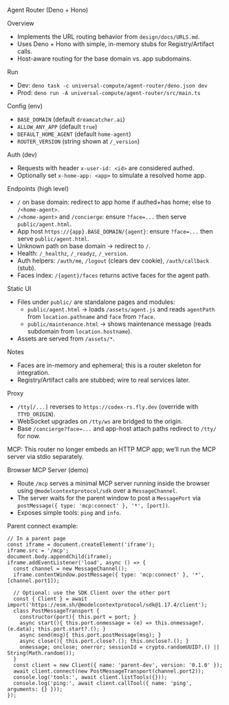 Agent Router (Deno + Hono)

Overview

- Implements the URL routing behavior from `design/docs/URLS.md`.
- Uses Deno + Hono with simple, in-memory stubs for Registry/Artifact calls.
- Host-aware routing for the base domain vs. app subdomains.

Run

- Dev: `deno task -c universal-compute/agent-router/deno.json dev`
- Prod: `deno run -A universal-compute/agent-router/src/main.ts`

Config (env)

- `BASE_DOMAIN` (default `dreamcatcher.ai`)
- `ALLOW_ANY_APP` (default `true`)
- `DEFAULT_HOME_AGENT` (default `home-agent`)
- `ROUTER_VERSION` (string shown at `/_version`)

Auth (dev)

- Requests with header `x-user-id: <id>` are considered authed.
- Optionally set `x-home-app: <app>` to simulate a resolved home app.

Endpoints (high level)

- `/` on base domain: redirect to app home if authed+has home; else to `/<home-agent>`.
- `/<home-agent>` and `/concierge`: ensure `?face=...` then serve `public/agent.html`.
- App host `https://{app}.BASE_DOMAIN/{agent}`: ensure `?face=...` then serve `public/agent.html`.
- Unknown path on base domain → redirect to `/`.
- Health: `/_healthz`, `/_readyz`, `/_version`.
- Auth helpers: `/auth/me`, `/logout` (clears dev cookie), `/auth/callback` (stub).
- Faces index: `/{agent}/faces` returns active faces for the agent path.

Static UI

- Files under `public/` are standalone pages and modules:
  - `public/agent.html` → loads `/assets/agent.js` and reads `agentPath` from `location.pathname` and `face` from `?face`.
  - `public/maintenance.html` → shows maintenance message (reads subdomain from `location.hostname`).
- Assets are served from `/assets/*`.

Notes

- Faces are in-memory and ephemeral; this is a router skeleton for integration.
- Registry/Artifact calls are stubbed; wire to real services later.

Proxy

- `/tty[/...]` reverses to `https://codex-rs.fly.dev` (override with `TTYD_ORIGIN`).
- WebSocket upgrades on `/tty/ws` are bridged to the origin.
- Base `/concierge?face=...` and app-host attach paths redirect to `/tty/` for now.

MCP: This router no longer embeds an HTTP MCP app; we’ll run the MCP server via stdio separately.

Browser MCP Server (demo)

- Route `/mcp` serves a minimal MCP server running inside the browser using `@modelcontextprotocol/sdk` over a `MessageChannel`.
- The server waits for the parent window to post a `MessagePort` via `postMessage({ type: 'mcp:connect' }, '*', [port])`.
- Exposes simple tools: `ping` and `info`.

Parent connect example:

```
// In a parent page
const iframe = document.createElement('iframe');
iframe.src = '/mcp';
document.body.appendChild(iframe);
iframe.addEventListener('load', async () => {
  const channel = new MessageChannel();
  iframe.contentWindow.postMessage({ type: 'mcp:connect' }, '*', [channel.port1]);

  // Optional: use the SDK Client over the other port
  const { Client } = await import('https://esm.sh/@modelcontextprotocol/sdk@1.17.4/client');
  class PostMessageTransport {
    constructor(port){ this.port = port; }
    async start(){ this.port.onmessage = (e) => this.onmessage?.(e.data); this.port.start?.(); }
    async send(msg){ this.port.postMessage(msg); }
    async close(){ this.port.close?.(); this.onclose?.(); }
    onmessage; onclose; onerror; sessionId = crypto.randomUUID?.() || String(Math.random());
  }
  const client = new Client({ name: 'parent-dev', version: '0.1.0' });
  await client.connect(new PostMessageTransport(channel.port2));
  console.log('tools:', await client.listTools({}));
  console.log('ping:', await client.callTool({ name: 'ping', arguments: {} }));
});
```
